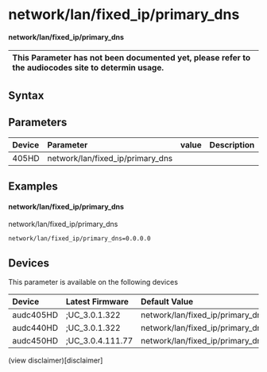 ﻿---
description: network/lan/fixed_ip/primary_dns
search: false
---

# network/lan/fixed_ip/primary_dns

#### network/lan/fixed_ip/primary_dns


| This Parameter has not been documented yet, please refer to the audiocodes site to determin usage.  | 
| :--- |

## Syntax

## Parameters
|Device|Parameter|value|Description|
|:---|:---|:---|:---|
| 405HD | network/lan/fixed_ip/primary_dns |  |  |

## Examples
#### network/lan/fixed_ip/primary_dns

network/lan/fixed_ip/primary_dns

```
network/lan/fixed_ip/primary_dns=0.0.0.0
```

## Devices
This parameter is available on the following devices

| Device | Latest Firmware | Default Value |
|:---|:---|:---|
| audc405HD | ;UC_3.0.1.322 | network/lan/fixed_ip/primary_dns=0.0.0.0 
| audc440HD | ;UC_3.0.1.322 | network/lan/fixed_ip/primary_dns=0.0.0.0 
| audc450HD | ;UC_3.0.4.111.77 | network/lan/fixed_ip/primary_dns=0.0.0.0 

(view disclaimer)[disclaimer]
